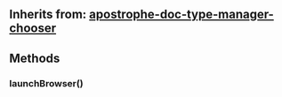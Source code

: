 ## Inherits from: [apostrophe-doc-type-manager-chooser](../apostrophe-doc-type-manager/browser-apostrophe-doc-type-manager-chooser.html)

## Methods
### launchBrowser()


